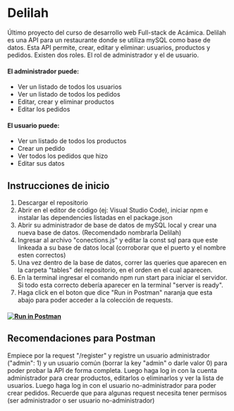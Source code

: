 # Delilah
Último proyecto del curso de desarrollo web Full-stack de Acámica. Delilah es una API para un restaurante donde se utiliza mySQL como base de datos. 
Esta API permite, crear, editar y eliminar: usuarios, productos y pedidos. Existen dos roles. El rol de administrador y el de usuario. 
#### El administrador puede: #### 
  - Ver un listado de todos los usuarios
  - Ver un listado de todos los pedidos
  - Editar, crear y eliminar productos
  - Editar los pedidos
#### El usuario puede: #### 
  - Ver un listado de todos los productos
  - Crear un pedido
  - Ver todos los pedidos que hizo
  - Editar sus datos
  
## Instrucciones de inicio ##
1. Descargar el repositorio
2. Abrir en el editor de código (ej: Visual Studio Code), iniciar npm e instalar las dependencies listadas en el package.json
3. Abrir su administrador de base de datos de mySQL local y crear una nueva base de datos. (Recomendado nombrarla Delilah)
4. Ingresar al archivo "conections.js" y editar la const sql para que este linkeada a su base de datos local (corroborar que el puerto y el nombre esten correctos)
5. Una vez dentro de la base de datos, correr las queries que aparecen en la carpeta "tables" del repositorio, en el orden en el cual aparecen.
6. En la terminal ingresar el comando npm run start para iniciar el servidor. Si todo esta correcto debería aparecer en la terminal "server is ready".
7. Haga click en el boton que dice "Run in Postman" naranja que esta abajo para poder acceder a la colección de requests.
#### [![Run in Postman](https://run.pstmn.io/button.svg)](https://app.getpostman.com/run-collection/948ef356b0dcdb2c4c1c) ####

## Recomendaciones para Postman ##
Empiece por la request "/register" y registre un usuario administrador ("admin": 1) y un usuario común (borrar la key "admin" o darle valor 0) para poder probar la API de forma completa.
Luego haga log in con la cuenta administrador para crear productos, editarlos o eliminarlos y ver la lista de usuarios.
Luego haga log in con el usuario no-administrador para poder crear pedidos.
Recuerde que para algunas request necesita tener permisos (ser administrador o ser usuario no-administrador)
